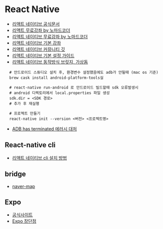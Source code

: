 # React Native

* [리액트 네이티브 공식문서](https://reactnative.dev/docs/getting-started)
* [리액트 무료강좌 by 노마드코더](https://nomadcoders.co/react-fundamentals)
* [리액트 네이티브 무료강좌 by 노마드코더](https://nomadcoders.co/react-native-fundamentals)
* [리액트 네이티브 기본 강좌](https://www.youtube.com/watch?v=Sr5UOR4llXY&list=PL60Uti4nULBN7EQYmgjksXJXnkufo0m-9)
* [리액트 네이티브 커뮤니티 깃](https://github.com/react-native-community)
* [리액트 네이티브 기본 설정 가이드](https://reactnative.dev/docs/environment-setup)
* [리액트 네이티브 동작방식 브릿지, 가상돔](https://firework-ham.tistory.com/117)

```
  # 안드로이드 스튜디오 설치 후, 환경변수 설정했음에도 adb가 안될때 (mac os 기준)
  brew cask install android-platform-tools실
  
  # react-native run-android 로 안드로이드 빌드할때 sdk 오류발생시
  # android 디렉토리에서 local.properties 파일 생성
  sdk.dir = <SDK 경로>
  # 추가 후 재실행
```


```
  # 프로젝트 만들기
  react-native init --version <버전> <프로젝트명>
```

* [ADB has terminated 에러시 대처](https://stackoverflow.com/questions/68312799/android-studio-the-emulator-process-for-avd-pixel-2-api-30-has-terminated-on)
## React-native cli
* [리액트 네이티브 cli 설치 방법](https://velog.io/@max9106/React-Native-%EB%A6%AC%EC%95%A1%ED%8A%B8-%EB%84%A4%EC%9D%B4%ED%8B%B0%EB%B8%8Creact-native-%EB%91%90-%EA%B0%80%EC%A7%80-%EB%B0%A9%EB%B2%95-2-React-Native-CLI-bmk0gz4izg)
## bridge
* [naver-map](https://github.com/quadflask/react-native-naver-map)

## Expo
* [공식사이트](https://expo.dev/)
* [Expo 장단점](https://medium.com/official-podo/expo%EB%A1%9C-%EC%95%B1-%EB%A7%8C%EB%93%A4%EC%96%B4%EB%B3%B8-%ED%9B%84%EA%B8%B0-vs-vanilla-react-native-fc20c8dac937)
